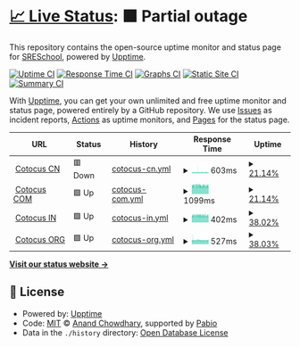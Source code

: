 # [📈 Live Status](https://SRESchool.github.io/All-Cotocus-Websites-Uptime-Monitor): <!--live status--> **🟧 Partial outage**

This repository contains the open-source uptime monitor and status page for [SRESchool](https://SRESchool.github.io/All-Cotocus-Websites-Uptime-Monitor), powered by [Upptime](https://github.com/upptime/upptime).

[![Uptime CI](https://github.com/SRESchool/All-Cotocus-Websites-Uptime-Monitor/workflows/Uptime%20CI/badge.svg)](https://github.com/SRESchool/All-Cotocus-Websites-Uptime-Monitor/actions?query=workflow%3A%22Uptime+CI%22)
[![Response Time CI](https://github.com/SRESchool/All-Cotocus-Websites-Uptime-Monitor/workflows/Response%20Time%20CI/badge.svg)](https://github.com/SRESchool/All-Cotocus-Websites-Uptime-Monitor/actions?query=workflow%3A%22Response+Time+CI%22)
[![Graphs CI](https://github.com/SRESchool/All-Cotocus-Websites-Uptime-Monitor/workflows/Graphs%20CI/badge.svg)](https://github.com/SRESchool/All-Cotocus-Websites-Uptime-Monitor/actions?query=workflow%3A%22Graphs+CI%22)
[![Static Site CI](https://github.com/SRESchool/All-Cotocus-Websites-Uptime-Monitor/workflows/Static%20Site%20CI/badge.svg)](https://github.com/SRESchool/All-Cotocus-Websites-Uptime-Monitor/actions?query=workflow%3A%22Static+Site+CI%22)
[![Summary CI](https://github.com/SRESchool/All-Cotocus-Websites-Uptime-Monitor/workflows/Summary%20CI/badge.svg)](https://github.com/SRESchool/All-Cotocus-Websites-Uptime-Monitor/actions?query=workflow%3A%22Summary+CI%22)

With [Upptime](https://upptime.js.org), you can get your own unlimited and free uptime monitor and status page, powered entirely by a GitHub repository. We use [Issues](https://github.com/SRESchool/All-Cotocus-Websites-Uptime-Monitor/issues) as incident reports, [Actions](https://github.com/SRESchool/All-Cotocus-Websites-Uptime-Monitor/actions) as uptime monitors, and [Pages](https://SRESchool.github.io/All-Cotocus-Websites-Uptime-Monitor) for the status page.

<!--start: status pages-->
<!-- This summary is generated by Upptime (https://github.com/upptime/upptime) -->
<!-- Do not edit this manually, your changes will be overwritten -->
<!-- prettier-ignore -->
| URL | Status | History | Response Time | Uptime |
| --- | ------ | ------- | ------------- | ------ |
| <img alt="" src="https://icons.duckduckgo.com/ip3/cotocus.cn.ico" height="13"> [Cotocus CN](https://cotocus.cn) | 🟥 Down | [cotocus-cn.yml](https://github.com/SRESchool/All-Cotocus-Websites-Uptime-Monitor/commits/HEAD/history/cotocus-cn.yml) | <details><summary><img alt="Response time graph" src="./graphs/cotocus-cn/response-time-week.png" height="20"> 603ms</summary><br><a href="https://SRESchool.github.io/All-Cotocus-Websites-Uptime-Monitor/history/cotocus-cn"><img alt="Response time 606" src="https://img.shields.io/endpoint?url=https%3A%2F%2Fraw.githubusercontent.com%2FSRESchool%2FAll-Cotocus-Websites-Uptime-Monitor%2FHEAD%2Fapi%2Fcotocus-cn%2Fresponse-time.json"></a><br><a href="https://SRESchool.github.io/All-Cotocus-Websites-Uptime-Monitor/history/cotocus-cn"><img alt="24-hour response time 542" src="https://img.shields.io/endpoint?url=https%3A%2F%2Fraw.githubusercontent.com%2FSRESchool%2FAll-Cotocus-Websites-Uptime-Monitor%2FHEAD%2Fapi%2Fcotocus-cn%2Fresponse-time-day.json"></a><br><a href="https://SRESchool.github.io/All-Cotocus-Websites-Uptime-Monitor/history/cotocus-cn"><img alt="7-day response time 603" src="https://img.shields.io/endpoint?url=https%3A%2F%2Fraw.githubusercontent.com%2FSRESchool%2FAll-Cotocus-Websites-Uptime-Monitor%2FHEAD%2Fapi%2Fcotocus-cn%2Fresponse-time-week.json"></a><br><a href="https://SRESchool.github.io/All-Cotocus-Websites-Uptime-Monitor/history/cotocus-cn"><img alt="30-day response time 592" src="https://img.shields.io/endpoint?url=https%3A%2F%2Fraw.githubusercontent.com%2FSRESchool%2FAll-Cotocus-Websites-Uptime-Monitor%2FHEAD%2Fapi%2Fcotocus-cn%2Fresponse-time-month.json"></a><br><a href="https://SRESchool.github.io/All-Cotocus-Websites-Uptime-Monitor/history/cotocus-cn"><img alt="1-year response time 606" src="https://img.shields.io/endpoint?url=https%3A%2F%2Fraw.githubusercontent.com%2FSRESchool%2FAll-Cotocus-Websites-Uptime-Monitor%2FHEAD%2Fapi%2Fcotocus-cn%2Fresponse-time-year.json"></a></details> | <details><summary><a href="https://SRESchool.github.io/All-Cotocus-Websites-Uptime-Monitor/history/cotocus-cn">21.14%</a></summary><a href="https://SRESchool.github.io/All-Cotocus-Websites-Uptime-Monitor/history/cotocus-cn"><img alt="All-time uptime 77.26%" src="https://img.shields.io/endpoint?url=https%3A%2F%2Fraw.githubusercontent.com%2FSRESchool%2FAll-Cotocus-Websites-Uptime-Monitor%2FHEAD%2Fapi%2Fcotocus-cn%2Fuptime.json"></a><br><a href="https://SRESchool.github.io/All-Cotocus-Websites-Uptime-Monitor/history/cotocus-cn"><img alt="24-hour uptime 0.00%" src="https://img.shields.io/endpoint?url=https%3A%2F%2Fraw.githubusercontent.com%2FSRESchool%2FAll-Cotocus-Websites-Uptime-Monitor%2FHEAD%2Fapi%2Fcotocus-cn%2Fuptime-day.json"></a><br><a href="https://SRESchool.github.io/All-Cotocus-Websites-Uptime-Monitor/history/cotocus-cn"><img alt="7-day uptime 21.14%" src="https://img.shields.io/endpoint?url=https%3A%2F%2Fraw.githubusercontent.com%2FSRESchool%2FAll-Cotocus-Websites-Uptime-Monitor%2FHEAD%2Fapi%2Fcotocus-cn%2Fuptime-week.json"></a><br><a href="https://SRESchool.github.io/All-Cotocus-Websites-Uptime-Monitor/history/cotocus-cn"><img alt="30-day uptime 75.94%" src="https://img.shields.io/endpoint?url=https%3A%2F%2Fraw.githubusercontent.com%2FSRESchool%2FAll-Cotocus-Websites-Uptime-Monitor%2FHEAD%2Fapi%2Fcotocus-cn%2Fuptime-month.json"></a><br><a href="https://SRESchool.github.io/All-Cotocus-Websites-Uptime-Monitor/history/cotocus-cn"><img alt="1-year uptime 77.26%" src="https://img.shields.io/endpoint?url=https%3A%2F%2Fraw.githubusercontent.com%2FSRESchool%2FAll-Cotocus-Websites-Uptime-Monitor%2FHEAD%2Fapi%2Fcotocus-cn%2Fuptime-year.json"></a></details>
| <img alt="" src="https://icons.duckduckgo.com/ip3/cotocus.com.ico" height="13"> [Cotocus COM](https://cotocus.com) | 🟩 Up | [cotocus-com.yml](https://github.com/SRESchool/All-Cotocus-Websites-Uptime-Monitor/commits/HEAD/history/cotocus-com.yml) | <details><summary><img alt="Response time graph" src="./graphs/cotocus-com/response-time-week.png" height="20"> 1099ms</summary><br><a href="https://SRESchool.github.io/All-Cotocus-Websites-Uptime-Monitor/history/cotocus-com"><img alt="Response time 1145" src="https://img.shields.io/endpoint?url=https%3A%2F%2Fraw.githubusercontent.com%2FSRESchool%2FAll-Cotocus-Websites-Uptime-Monitor%2FHEAD%2Fapi%2Fcotocus-com%2Fresponse-time.json"></a><br><a href="https://SRESchool.github.io/All-Cotocus-Websites-Uptime-Monitor/history/cotocus-com"><img alt="24-hour response time 1073" src="https://img.shields.io/endpoint?url=https%3A%2F%2Fraw.githubusercontent.com%2FSRESchool%2FAll-Cotocus-Websites-Uptime-Monitor%2FHEAD%2Fapi%2Fcotocus-com%2Fresponse-time-day.json"></a><br><a href="https://SRESchool.github.io/All-Cotocus-Websites-Uptime-Monitor/history/cotocus-com"><img alt="7-day response time 1099" src="https://img.shields.io/endpoint?url=https%3A%2F%2Fraw.githubusercontent.com%2FSRESchool%2FAll-Cotocus-Websites-Uptime-Monitor%2FHEAD%2Fapi%2Fcotocus-com%2Fresponse-time-week.json"></a><br><a href="https://SRESchool.github.io/All-Cotocus-Websites-Uptime-Monitor/history/cotocus-com"><img alt="30-day response time 1141" src="https://img.shields.io/endpoint?url=https%3A%2F%2Fraw.githubusercontent.com%2FSRESchool%2FAll-Cotocus-Websites-Uptime-Monitor%2FHEAD%2Fapi%2Fcotocus-com%2Fresponse-time-month.json"></a><br><a href="https://SRESchool.github.io/All-Cotocus-Websites-Uptime-Monitor/history/cotocus-com"><img alt="1-year response time 1145" src="https://img.shields.io/endpoint?url=https%3A%2F%2Fraw.githubusercontent.com%2FSRESchool%2FAll-Cotocus-Websites-Uptime-Monitor%2FHEAD%2Fapi%2Fcotocus-com%2Fresponse-time-year.json"></a></details> | <details><summary><a href="https://SRESchool.github.io/All-Cotocus-Websites-Uptime-Monitor/history/cotocus-com">21.14%</a></summary><a href="https://SRESchool.github.io/All-Cotocus-Websites-Uptime-Monitor/history/cotocus-com"><img alt="All-time uptime 76.30%" src="https://img.shields.io/endpoint?url=https%3A%2F%2Fraw.githubusercontent.com%2FSRESchool%2FAll-Cotocus-Websites-Uptime-Monitor%2FHEAD%2Fapi%2Fcotocus-com%2Fuptime.json"></a><br><a href="https://SRESchool.github.io/All-Cotocus-Websites-Uptime-Monitor/history/cotocus-com"><img alt="24-hour uptime 0.00%" src="https://img.shields.io/endpoint?url=https%3A%2F%2Fraw.githubusercontent.com%2FSRESchool%2FAll-Cotocus-Websites-Uptime-Monitor%2FHEAD%2Fapi%2Fcotocus-com%2Fuptime-day.json"></a><br><a href="https://SRESchool.github.io/All-Cotocus-Websites-Uptime-Monitor/history/cotocus-com"><img alt="7-day uptime 21.14%" src="https://img.shields.io/endpoint?url=https%3A%2F%2Fraw.githubusercontent.com%2FSRESchool%2FAll-Cotocus-Websites-Uptime-Monitor%2FHEAD%2Fapi%2Fcotocus-com%2Fuptime-week.json"></a><br><a href="https://SRESchool.github.io/All-Cotocus-Websites-Uptime-Monitor/history/cotocus-com"><img alt="30-day uptime 74.74%" src="https://img.shields.io/endpoint?url=https%3A%2F%2Fraw.githubusercontent.com%2FSRESchool%2FAll-Cotocus-Websites-Uptime-Monitor%2FHEAD%2Fapi%2Fcotocus-com%2Fuptime-month.json"></a><br><a href="https://SRESchool.github.io/All-Cotocus-Websites-Uptime-Monitor/history/cotocus-com"><img alt="1-year uptime 76.30%" src="https://img.shields.io/endpoint?url=https%3A%2F%2Fraw.githubusercontent.com%2FSRESchool%2FAll-Cotocus-Websites-Uptime-Monitor%2FHEAD%2Fapi%2Fcotocus-com%2Fuptime-year.json"></a></details>
| <img alt="" src="https://icons.duckduckgo.com/ip3/cotocus.in.ico" height="13"> [Cotocus IN](https://cotocus.in) | 🟩 Up | [cotocus-in.yml](https://github.com/SRESchool/All-Cotocus-Websites-Uptime-Monitor/commits/HEAD/history/cotocus-in.yml) | <details><summary><img alt="Response time graph" src="./graphs/cotocus-in/response-time-week.png" height="20"> 402ms</summary><br><a href="https://SRESchool.github.io/All-Cotocus-Websites-Uptime-Monitor/history/cotocus-in"><img alt="Response time 436" src="https://img.shields.io/endpoint?url=https%3A%2F%2Fraw.githubusercontent.com%2FSRESchool%2FAll-Cotocus-Websites-Uptime-Monitor%2FHEAD%2Fapi%2Fcotocus-in%2Fresponse-time.json"></a><br><a href="https://SRESchool.github.io/All-Cotocus-Websites-Uptime-Monitor/history/cotocus-in"><img alt="24-hour response time 382" src="https://img.shields.io/endpoint?url=https%3A%2F%2Fraw.githubusercontent.com%2FSRESchool%2FAll-Cotocus-Websites-Uptime-Monitor%2FHEAD%2Fapi%2Fcotocus-in%2Fresponse-time-day.json"></a><br><a href="https://SRESchool.github.io/All-Cotocus-Websites-Uptime-Monitor/history/cotocus-in"><img alt="7-day response time 402" src="https://img.shields.io/endpoint?url=https%3A%2F%2Fraw.githubusercontent.com%2FSRESchool%2FAll-Cotocus-Websites-Uptime-Monitor%2FHEAD%2Fapi%2Fcotocus-in%2Fresponse-time-week.json"></a><br><a href="https://SRESchool.github.io/All-Cotocus-Websites-Uptime-Monitor/history/cotocus-in"><img alt="30-day response time 436" src="https://img.shields.io/endpoint?url=https%3A%2F%2Fraw.githubusercontent.com%2FSRESchool%2FAll-Cotocus-Websites-Uptime-Monitor%2FHEAD%2Fapi%2Fcotocus-in%2Fresponse-time-month.json"></a><br><a href="https://SRESchool.github.io/All-Cotocus-Websites-Uptime-Monitor/history/cotocus-in"><img alt="1-year response time 436" src="https://img.shields.io/endpoint?url=https%3A%2F%2Fraw.githubusercontent.com%2FSRESchool%2FAll-Cotocus-Websites-Uptime-Monitor%2FHEAD%2Fapi%2Fcotocus-in%2Fresponse-time-year.json"></a></details> | <details><summary><a href="https://SRESchool.github.io/All-Cotocus-Websites-Uptime-Monitor/history/cotocus-in">38.02%</a></summary><a href="https://SRESchool.github.io/All-Cotocus-Websites-Uptime-Monitor/history/cotocus-in"><img alt="All-time uptime 74.39%" src="https://img.shields.io/endpoint?url=https%3A%2F%2Fraw.githubusercontent.com%2FSRESchool%2FAll-Cotocus-Websites-Uptime-Monitor%2FHEAD%2Fapi%2Fcotocus-in%2Fuptime.json"></a><br><a href="https://SRESchool.github.io/All-Cotocus-Websites-Uptime-Monitor/history/cotocus-in"><img alt="24-hour uptime 59.02%" src="https://img.shields.io/endpoint?url=https%3A%2F%2Fraw.githubusercontent.com%2FSRESchool%2FAll-Cotocus-Websites-Uptime-Monitor%2FHEAD%2Fapi%2Fcotocus-in%2Fuptime-day.json"></a><br><a href="https://SRESchool.github.io/All-Cotocus-Websites-Uptime-Monitor/history/cotocus-in"><img alt="7-day uptime 38.02%" src="https://img.shields.io/endpoint?url=https%3A%2F%2Fraw.githubusercontent.com%2FSRESchool%2FAll-Cotocus-Websites-Uptime-Monitor%2FHEAD%2Fapi%2Fcotocus-in%2Fuptime-week.json"></a><br><a href="https://SRESchool.github.io/All-Cotocus-Websites-Uptime-Monitor/history/cotocus-in"><img alt="30-day uptime 76.19%" src="https://img.shields.io/endpoint?url=https%3A%2F%2Fraw.githubusercontent.com%2FSRESchool%2FAll-Cotocus-Websites-Uptime-Monitor%2FHEAD%2Fapi%2Fcotocus-in%2Fuptime-month.json"></a><br><a href="https://SRESchool.github.io/All-Cotocus-Websites-Uptime-Monitor/history/cotocus-in"><img alt="1-year uptime 74.39%" src="https://img.shields.io/endpoint?url=https%3A%2F%2Fraw.githubusercontent.com%2FSRESchool%2FAll-Cotocus-Websites-Uptime-Monitor%2FHEAD%2Fapi%2Fcotocus-in%2Fuptime-year.json"></a></details>
| <img alt="" src="https://icons.duckduckgo.com/ip3/cotocus.org.ico" height="13"> [Cotocus ORG](https://cotocus.org) | 🟩 Up | [cotocus-org.yml](https://github.com/SRESchool/All-Cotocus-Websites-Uptime-Monitor/commits/HEAD/history/cotocus-org.yml) | <details><summary><img alt="Response time graph" src="./graphs/cotocus-org/response-time-week.png" height="20"> 527ms</summary><br><a href="https://SRESchool.github.io/All-Cotocus-Websites-Uptime-Monitor/history/cotocus-org"><img alt="Response time 534" src="https://img.shields.io/endpoint?url=https%3A%2F%2Fraw.githubusercontent.com%2FSRESchool%2FAll-Cotocus-Websites-Uptime-Monitor%2FHEAD%2Fapi%2Fcotocus-org%2Fresponse-time.json"></a><br><a href="https://SRESchool.github.io/All-Cotocus-Websites-Uptime-Monitor/history/cotocus-org"><img alt="24-hour response time 515" src="https://img.shields.io/endpoint?url=https%3A%2F%2Fraw.githubusercontent.com%2FSRESchool%2FAll-Cotocus-Websites-Uptime-Monitor%2FHEAD%2Fapi%2Fcotocus-org%2Fresponse-time-day.json"></a><br><a href="https://SRESchool.github.io/All-Cotocus-Websites-Uptime-Monitor/history/cotocus-org"><img alt="7-day response time 527" src="https://img.shields.io/endpoint?url=https%3A%2F%2Fraw.githubusercontent.com%2FSRESchool%2FAll-Cotocus-Websites-Uptime-Monitor%2FHEAD%2Fapi%2Fcotocus-org%2Fresponse-time-week.json"></a><br><a href="https://SRESchool.github.io/All-Cotocus-Websites-Uptime-Monitor/history/cotocus-org"><img alt="30-day response time 534" src="https://img.shields.io/endpoint?url=https%3A%2F%2Fraw.githubusercontent.com%2FSRESchool%2FAll-Cotocus-Websites-Uptime-Monitor%2FHEAD%2Fapi%2Fcotocus-org%2Fresponse-time-month.json"></a><br><a href="https://SRESchool.github.io/All-Cotocus-Websites-Uptime-Monitor/history/cotocus-org"><img alt="1-year response time 534" src="https://img.shields.io/endpoint?url=https%3A%2F%2Fraw.githubusercontent.com%2FSRESchool%2FAll-Cotocus-Websites-Uptime-Monitor%2FHEAD%2Fapi%2Fcotocus-org%2Fresponse-time-year.json"></a></details> | <details><summary><a href="https://SRESchool.github.io/All-Cotocus-Websites-Uptime-Monitor/history/cotocus-org">38.03%</a></summary><a href="https://SRESchool.github.io/All-Cotocus-Websites-Uptime-Monitor/history/cotocus-org"><img alt="All-time uptime 74.26%" src="https://img.shields.io/endpoint?url=https%3A%2F%2Fraw.githubusercontent.com%2FSRESchool%2FAll-Cotocus-Websites-Uptime-Monitor%2FHEAD%2Fapi%2Fcotocus-org%2Fuptime.json"></a><br><a href="https://SRESchool.github.io/All-Cotocus-Websites-Uptime-Monitor/history/cotocus-org"><img alt="24-hour uptime 59.05%" src="https://img.shields.io/endpoint?url=https%3A%2F%2Fraw.githubusercontent.com%2FSRESchool%2FAll-Cotocus-Websites-Uptime-Monitor%2FHEAD%2Fapi%2Fcotocus-org%2Fuptime-day.json"></a><br><a href="https://SRESchool.github.io/All-Cotocus-Websites-Uptime-Monitor/history/cotocus-org"><img alt="7-day uptime 38.03%" src="https://img.shields.io/endpoint?url=https%3A%2F%2Fraw.githubusercontent.com%2FSRESchool%2FAll-Cotocus-Websites-Uptime-Monitor%2FHEAD%2Fapi%2Fcotocus-org%2Fuptime-week.json"></a><br><a href="https://SRESchool.github.io/All-Cotocus-Websites-Uptime-Monitor/history/cotocus-org"><img alt="30-day uptime 76.55%" src="https://img.shields.io/endpoint?url=https%3A%2F%2Fraw.githubusercontent.com%2FSRESchool%2FAll-Cotocus-Websites-Uptime-Monitor%2FHEAD%2Fapi%2Fcotocus-org%2Fuptime-month.json"></a><br><a href="https://SRESchool.github.io/All-Cotocus-Websites-Uptime-Monitor/history/cotocus-org"><img alt="1-year uptime 74.26%" src="https://img.shields.io/endpoint?url=https%3A%2F%2Fraw.githubusercontent.com%2FSRESchool%2FAll-Cotocus-Websites-Uptime-Monitor%2FHEAD%2Fapi%2Fcotocus-org%2Fuptime-year.json"></a></details>

<!--end: status pages-->

[**Visit our status website →**](https://SRESchool.github.io/All-Cotocus-Websites-Uptime-Monitor)

## 📄 License

- Powered by: [Upptime](https://github.com/upptime/upptime)
- Code: [MIT](./LICENSE) © [Anand Chowdhary](https://anandchowdhary.com), supported by [Pabio](https://pabio.com)
- Data in the `./history` directory: [Open Database License](https://opendatacommons.org/licenses/odbl/1-0/)
